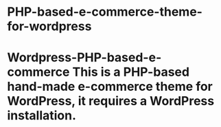 # PHP-based-e-commerce-theme-for-wordpress

# Wordpress-PHP-based-e-commerce This is a PHP-based hand-made e-commerce theme for WordPress, it requires a WordPress installation.
